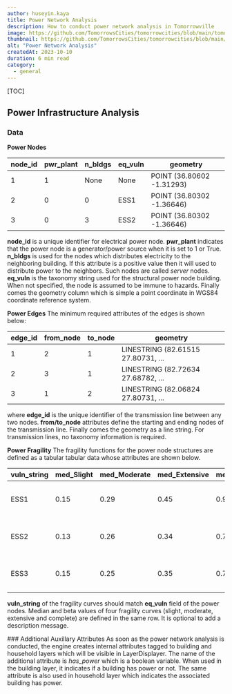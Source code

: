 ```yaml
---
author: huseyin.kaya
title: Power Network Analysis
description: How to conduct power network analysis in Tomorrowville
image: https://github.com/TomorrowsCities/tomorrowcities/blob/main/tomorrowcities/content/images/power.png?raw=true
thumbnail: https://github.com/TomorrowsCities/tomorrowcities/blob/main/tomorrowcities/content/images/power.png?raw=true
alt: "Power Network Analysis"
createdAt: 2023-10-10
duration: 6 min read
category:
  - general
---
```


[TOC]

## Power Infrastructure Analysis


### Data
**Power Nodes**

node_id|pwr_plant|n_bldgs|eq_vuln|geometry|
|-------|---------|-------|-------|--------|
|1      |1        |None   |None   |POINT (36.80602 -1.31293)|
|2      |0        |0      |ESS1   |POINT (36.80302 -1.36646)|
|3      |0        |3      |ESS2   |POINT (36.80302 -1.36646)|

**node_id** is a unique identifier for electrical power node.
**pwr_plant** indicates that the power node is a generator/power source
when it is set to 1 or True.
**n_bldgs** is used for the nodes which distributes electricity to the
neighboring building. If this attribute is a positive value then it will used
to distribute power to the neighbors. Such nodes are called *server* nodes.
**eq_vuln** is the taxonomy string used for the structural power node building.
When not specified, the node is assumed to be immune to hazards. Finally comes
the geometry column which is simple a point coordinate in WGS84 coordinate
reference system.

**Power Edges**
The minimum required attributes of the edges is shown below:

|edge_id|from_node|to_node|geometry|
|---------|-------|-------|--------|
|1        |2      |1   |LINESTRING (82.61515 27.80731, ...|
|2        |3      |1   |LINESTRING (82.72634 27.68782, ...|
|3        |1      |2   |LINESTRING (82.06824 27.80731, ...|

where **edge_id** is the unique identifier of the transmission line between any two nodes.
**from/to_node** attributes define the starting and ending nodes of the transmission line.
Finally comes the geometry as a line string. For transmission lines, no taxonomy information
is required.

**Power Fragility**
The fragility functions for the power node structures are defined as a tabular tabular data whose
attributes are shown below.

| vuln_string  |med_Slight | med_Moderate | med_Extensive | med_Complete | beta_Slight | beta_Moderate | beta_Extensive | beta_Complete |                                       description|
|--------------|-----------|--------------|---------------|--------------|-------------|---------------|----------------|---------------|--------------------------------------------------|
|       ESS1   |    0.15   |       0.29   |        0.45   |       0.90   |      0.70   |        0.55   |         0.45   |        0.45   | Low Voltage (115 KV) Substation (Anchored/Seis...|
|       ESS2   |    0.13   |       0.26   |       0.34    |      0.74    |     0.65    |       0.50    |        0.40    |       0.40    | Low Voltage (115 KV) Substation (Unanchored/St...|
|       ESS3   |    0.15   |       0.25   |       0.35    |      0.70    |     0.60    |       0.50    |        0.40    |       0.40    | Medium Voltage (230 KV) Substation (Anchored/S...|

**vuln_string** of the fragility curves should match **eq_vuln** field of the power nodes. Median and beta values of four fragility curves (slight, moderate, extensive and complete) are defined
in the same row. It is optional to add a description message.

### Additional Auxillary Attributes
As soon as the power network analysis is conducted, 
the engine creates internal attributes tagged to building and household layers
which will be visible in LayerDisplayer. The name of the additional attribute is
*has_power* which is a boolean variable. When used in the building layer, it indicates
if a building has power or not. The same attribute is also used in household layer
which indicates the associated building has power.
